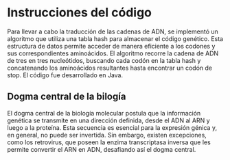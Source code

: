 # Instrucciones del código

Para llevar a cabo la traducción de las cadenas de ADN, se implementó un algoritmo que utiliza una tabla hash 
para almacenar el código genético. Esta estructura de datos permite acceder de manera eficiente a los codones y 
sus correspondientes aminoácidos. El algoritmo recorre la cadena de ADN de tres en tres nucleótidos, buscando cada 
codón en la tabla hash y concatenando los aminoácidos resultantes hasta encontrar un codón de stop. El código fue 
desarrollado en Java.

## Dogma central de la bilogía
El dogma central de la biología molecular postula que la información genética se transmite en una dirección definida,
desde el ADN al ARN y luego a la proteína. Esta secuencia es esencial para la expresión génica y, en general, no puede 
ser invertida. Sin embargo, existen excepciones, como los retrovirus, que poseen la enzima transcriptasa inversa que 
les permite convertir el ARN en ADN, desafiando así el dogma central.

